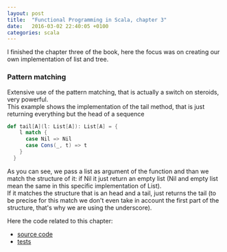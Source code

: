 ```yaml
---
layout: post
title:  "Functional Programming in Scala, chapter 3"
date:   2016-03-02 22:40:05 +0100
categories: scala
---
```


I finished the chapter three of the book, here the focus was on creating our own implementation of list and tree.

<h3>Pattern matching</h3>
Extensive use of the pattern matching, that is actually a switch on steroids, very powerful.<br>
This example shows the implementation of the tail method, that is just returning everything but the head of a sequence

```scala
def tail[A](l: List[A]): List[A] = {
    l match {
      case Nil => Nil
      case Cons(_, t) => t
    }
  }
```
As you can see, we pass a list as argument of the function and than we match the structure of it: if Nil it just return an empty list (Nil and empty list mean the same in this specific implementation of List).  
If it matches the structure that is an head and a tail, just returns the tail (to be precise for this match we don't even take in account the first part of the structure, that's why we are using the underscore).

Here the code related to this chapter:

* [source code][fpis-ch03-repo]
* [tests][fpis-ch03-test-repo]

[fpis-ch03-repo]: https://github.com/mtraina/functional-programming-in-scala/tree/master/src/main/scala/com/mtraina/fpis/chapter03

[fpis-ch03-test-repo]: https://github.com/mtraina/functional-programming-in-scala/tree/master/src/test/scala/com/mtraina/fpis/chapter03
